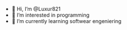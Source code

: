 - 👋 Hi, I’m @Luxur821
- 👀 I’m interested in programming 
- 🌱 I’m currently learning softwear engeniering 

<!---
Luxur821/Luxur821 is a ✨ special ✨ repository because its `README.md` (this file) appears on your GitHub profile.
You can click the Preview link to take a look at your changes.
--->
